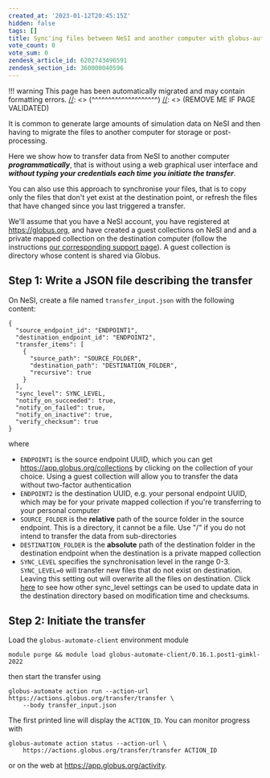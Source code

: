 ```yaml
---
created_at: '2023-01-12T20:45:15Z'
hidden: false
tags: []
title: Sync'ing files between NeSI and another computer with globus-automate
vote_count: 0
vote_sum: 0
zendesk_article_id: 6202743496591
zendesk_section_id: 360000040596
---
```




[//]: <> (REMOVE ME IF PAGE VALIDATED)
[//]: <> (vvvvvvvvvvvvvvvvvvvv)
!!! warning
    This page has been automatically migrated and may contain formatting errors.
[//]: <> (^^^^^^^^^^^^^^^^^^^^)
[//]: <> (REMOVE ME IF PAGE VALIDATED)

It is common to generate large amounts of simulation data on NeSI and
then having to migrate the files to another computer for storage or
post-processing.

Here we show how to transfer data from NeSI to another computer
***programmatically***, that is without using a web graphical user
interface and ***without typing your credentials each time you initiate
the transfer***.

You can also use this approach to synchronise your files, that is to
copy only the files that don't yet exist at the destination point, or
refresh the files that have changed since you last triggered a transfer.

We'll assume that you have a NeSI account, you have registered at
<https://globus.org>, and have created a guest collections on NeSI and
and a private mapped collection on the destination computer (follow the
instructions [our corresponding support
page](../../Storage/Data_Transfer_Services/Data_transfer_between_NeSI_and_a_PC_without_NeSI_two_factor_authentication.md)).
A guest collection is directory whose content is shared via Globus.

## Step 1: Write a JSON file describing the transfer

On NeSI, create a file named `transfer_input.json` with the following
content:

``` sl
{
  "source_endpoint_id": "ENDPOINT1",
  "destination_endpoint_id": "ENDPOINT2",
  "transfer_items": [
    {
      "source_path": "SOURCE_FOLDER",
      "destination_path": "DESTINATION_FOLDER",
      "recursive": true
    }
  ],
  "sync_level": SYNC_LEVEL, 
  "notify_on_succeeded": true,
  "notify_on_failed": true,
  "notify_on_inactive": true,
  "verify_checksum": true
}
```

where

-   `ENDPOINT1` is the source endpoint UUID, which you can get
    <https://app.globus.org/collections> by clicking on the collection
    of your choice. Using a guest collection will allow you to transfer
    the data without two-factor authentication
-   `ENDPOINT2` is the destination UUID, e.g. your personal endpoint
    UUID, which may be for your private mapped collection if you're
    transferring to your personal computer
-   `SOURCE_FOLDER` is the **relative** path of the source folder in the
    source endpoint. This is a directory, it cannot be a file. Use "/"
    if you do not intend to transfer the data from sub-directories
-   `DESTINATION_FOLDER` is the **absolute** path of the destination
    folder in the destination endpoint when the destination is a private
    mapped collection
-   `SYNC_LEVEL` specifies the synchronisation level in the range 0-3.
    `SYNC_LEVEL=0` will transfer new files that do not exist on
    destination. Leaving this setting out will overwrite all the files
    on destination. Click
    [here](https://docs.globus.org/api/transfer/task_submit/#transfer_specific_fields)
    to see how other sync\_level settings can be used to update data in
    the destination directory based on modification time and checksums.

## Step 2: Initiate the transfer

Load the `globus-automate-client` environment module

``` sl
module purge && module load globus-automate-client/0.16.1.post1-gimkl-2022
```

then start the transfer using

``` sl
globus-automate action run --action-url https://actions.globus.org/transfer/transfer \
    --body transfer_input.json
```

The first printed line will display the `ACTION_ID`. You can monitor
progress with

``` sl
globus-automate action status --action-url \
    https://actions.globus.org/transfer/transfer ACTION_ID
```

or on the web at <https://app.globus.org/activity>.
